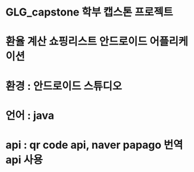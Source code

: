 # GLG_capstone 학부 캡스톤 프로젝트
# 환율 계산 쇼핑리스트 안드로이드 어플리케이션

# 환경 : 안드로이드 스튜디오
# 언어 : java
# api : qr code api, naver papago 번역 api 사용
